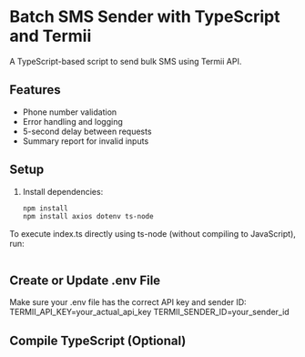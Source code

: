# Batch SMS Sender with TypeScript and Termii

A TypeScript-based script to send bulk SMS using Termii API.

## Features
- Phone number validation
- Error handling and logging
- 5-second delay between requests
- Summary report for invalid inputs

## Setup
1. Install dependencies:
   ```bash
   npm install
   npm install axios dotenv ts-node

To execute index.ts directly using ts-node (without compiling to JavaScript), run:
```bash npx ts-node src/index.ts
```

## Create or Update .env File
Make sure your .env file has the correct API key and sender ID:
TERMII_API_KEY=your_actual_api_key
TERMII_SENDER_ID=your_sender_id

## Compile TypeScript (Optional)
```bash npx tsc
```